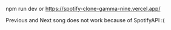 npm run dev
or 
https://spotify-clone-gamma-nine.vercel.app/

Previous and Next song does not work because of SpotifyAPI :(

